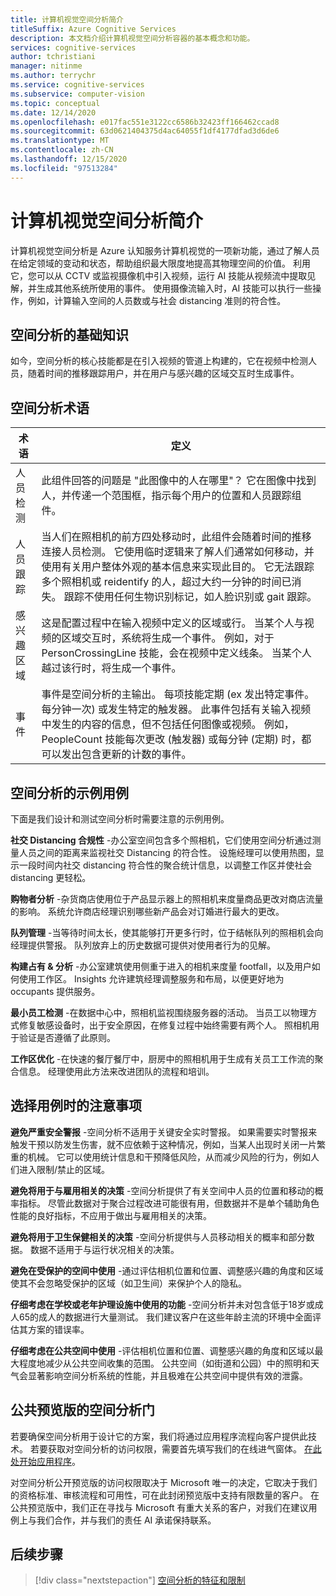 ```yaml
---
title: 计算机视觉空间分析简介
titleSuffix: Azure Cognitive Services
description: 本文档介绍计算机视觉空间分析容器的基本概念和功能。
services: cognitive-services
author: tchristiani
manager: nitinme
ms.author: terrychr
ms.service: cognitive-services
ms.subservice: computer-vision
ms.topic: conceptual
ms.date: 12/14/2020
ms.openlocfilehash: e017fac551e3122cc6586b32423ff166462ccad8
ms.sourcegitcommit: 63d0621404375d4ac64055f1df4177dfad3d6de6
ms.translationtype: MT
ms.contentlocale: zh-CN
ms.lasthandoff: 12/15/2020
ms.locfileid: "97513284"
---
```

# <a name="introduction-to-computer-vision-spatial-analysis"></a>计算机视觉空间分析简介

计算机视觉空间分析是 Azure 认知服务计算机视觉的一项新功能，通过了解人员在给定领域的变动和状态，帮助组织最大限度地提高其物理空间的价值。 利用它，您可以从 CCTV 或监视摄像机中引入视频，运行 AI 技能从视频流中提取见解，并生成其他系统所使用的事件。 使用摄像流输入时，AI 技能可以执行一些操作，例如，计算输入空间的人员数或与社会 distancing 准则的符合性。

## <a name="the-basics-of-spatial-analysis"></a>空间分析的基础知识

如今，空间分析的核心技能都是在引入视频的管道上构建的，它在视频中检测人员，随着时间的推移跟踪用户，并在用户与感兴趣的区域交互时生成事件。

## <a name="spatial-analysis-terms"></a>空间分析术语

| 术语 | 定义 |
|------|------------|
| 人员检测 | 此组件回答的问题是 "此图像中的人在哪里"？ 它在图像中找到人，并传递一个范围框，指示每个用户的位置和人员跟踪组件。 |
| 人员跟踪 | 当人们在照相机的前方四处移动时，此组件会随着时间的推移连接人员检测。 它使用临时逻辑来了解人们通常如何移动，并使用有关用户整体外观的基本信息来实现此目的。 它无法跟踪多个照相机或 reidentify 的人，超过大约一分钟的时间已消失。 跟踪不使用任何生物识别标记，如人脸识别或 gait 跟踪。 |
| 感兴趣区域 | 这是配置过程中在输入视频中定义的区域或行。 当某个人与视频的区域交互时，系统将生成一个事件。 例如，对于 PersonCrossingLine 技能，会在视频中定义线条。 当某个人越过该行时，将生成一个事件。 |
| 事件 | 事件是空间分析的主输出。 每项技能定期 (ex 发出特定事件。 每分钟一次) 或发生特定的触发器。 此事件包括有关输入视频中发生的内容的信息，但不包括任何图像或视频。 例如，PeopleCount 技能每次更改 (触发器) 或每分钟 (定期) 时，都可以发出包含更新的计数的事件。 |

## <a name="example-use-cases-for-spatial-analysis"></a>空间分析的示例用例

下面是我们设计和测试空间分析时需要注意的示例用例。

**社交 Distancing 合规性** -办公室空间包含多个照相机，它们使用空间分析通过测量人员之间的距离来监视社交 Distancing 的符合性。 设施经理可以使用热图，显示一段时间内社交 distancing 符合性的聚合统计信息，以调整工作区并使社会 distancing 更轻松。

**购物者分析** -杂货商店使用位于产品显示器上的照相机来度量商品更改对商店流量的影响。 系统允许商店经理识别哪些新产品会对订婚进行最大的更改。

**队列管理** -当等待时间太长，使其能够打开更多行时，位于结帐队列的照相机会向经理提供警报。 队列放弃上的历史数据可提供对使用者行为的见解。

**构建占有 & 分析** -办公室建筑使用侧重于进入的相机来度量 footfall，以及用户如何使用工作区。 Insights 允许建筑经理调整服务和布局，以便更好地为 occupants 提供服务。

**最小员工检测** -在数据中心中，照相机监视围绕服务器的活动。 当员工以物理方式修复敏感设备时，出于安全原因，在修复过程中始终需要有两个人。 照相机用于验证是否遵循了此原则。

**工作区优化** -在快速的餐厅餐厅中，厨房中的照相机用于生成有关员工工作流的聚合信息。 经理使用此方法来改进团队的流程和培训。

## <a name="considerations-when-choosing-a-use-case"></a>选择用例时的注意事项

**避免严重安全警报** -空间分析不适用于关键安全实时警报。 如果需要实时警报来触发干预以防发生伤害，就不应依赖于这种情况，例如，当某人出现时关闭一片繁重的机械。 它可以使用统计信息和干预降低风险，从而减少风险的行为，例如人们进入限制/禁止的区域。

**避免将用于与雇用相关的决策** -空间分析提供了有关空间中人员的位置和移动的概率指标。 尽管此数据对于聚合过程改进可能很有用，但数据并不是单个辅助角色性能的良好指标，不应用于做出与雇用相关的决策。

**避免将用于卫生保健相关的决策** -空间分析提供与人员移动相关的概率和部分数据。 数据不适用于与运行状况相关的决策。

**避免在受保护的空间中使用** -通过评估相机位置和位置、调整感兴趣的角度和区域使其不会忽略受保护的区域（如卫生间）来保护个人的隐私。

**仔细考虑在学校或老年护理设施中使用的功能** -空间分析并未对包含低于18岁或成人65的成人的数据进行大量测试。 我们建议客户在这些年龄主流的环境中全面评估其方案的错误率。

**仔细考虑在公共空间中使用** -评估相机位置和位置、调整感兴趣的角度和区域以最大程度地减少从公共空间收集的范围。 公共空间（如街道和公园）中的照明和天气会显著影响空间分析系统的性能，并且极难在公共空间中提供有效的泄露。

## <a name="spatial-analysis-gating-for-public-preview"></a>公共预览版的空间分析门

若要确保空间分析用于设计它的方案，我们将通过应用程序流程向客户提供此技术。 若要获取对空间分析的访问权限，需要首先填写我们的在线进气窗体。 [在此处开始应用程序](https://forms.office.com/Pages/ResponsePage.aspx?id=v4j5cvGGr0GRqy180BHbRyQZ7B8Cg2FEjpibPziwPcZUNlQ4SEVORFVLTjlBSzNLRlo0UzRRVVNPVy4u)。

对空间分析公开预览版的访问权限取决于 Microsoft 唯一的决定，它取决于我们的资格标准、审核流程和可用性，可在此封闭预览版中支持有限数量的客户。 在公共预览版中，我们正在寻找与 Microsoft 有重大关系的客户，对我们在建议用例上与我们合作，并与我们的责任 AI 承诺保持联系。

## <a name="next-steps"></a>后续步骤

> [!div class="nextstepaction"]
> [空间分析的特征和限制](https://docs.microsoft.com/legal/cognitive-services/computer-vision/accuracy-and-limitations?context=%2fazure%2fcognitive-services%2fComputer-vision%2fcontext%2fcontext)
